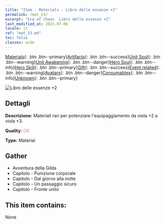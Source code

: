 ```yaml
---
title: "Item - Materials - Libro delle essenze +2"
permalink: /mat_53/
excerpt: "Era of Chaos  Libro delle essenze +2"
last_modified_at: 2021-07-06
locale: it
ref: "mat_53.md"
toc: false
classes: wide
---
```

 [Materials](/ItemsIT/){: .btn .btn--primary}[Artifacts](/ItemsIT/Artifacts/){: .btn .btn--success}[Unit Soul](/ItemsIT/UnitSoul/){: .btn .btn--warning}[Unit Awakening](/ItemsIT/UnitAwakening/){: .btn .btn--danger}[Hero Soul](/ItemsIT/HeroSoul/){: .btn .btn--info}[Hero Skill](/ItemsIT/HeroSkill/){: .btn .btn--primary}[Gift](/ItemsIT/Gift/){: .btn .btn--success}[Event related](/ItemsIT/Events/){: .btn .btn--warning}[Avatars](/ItemsIT/Avatars/){: .btn .btn--danger}[Consumables](/ItemsIT/Consumables/){: .btn .btn--info}[Unknown](/ItemsIT/Unknown/){: .btn .btn--primary}

 ![Libro delle essenze +2](/images/t/i_cailiao_hexin2.png)

## Dettagli
 **Descrizione:** Materiali rari per potenziare l'equipaggiamento da viola +2 a viola +3.

 **Quality:** <span style="color: #DA70D6">OK</span>

 **Type:** Material

## Gather

*    Avventura della Gilda 
*    Capitolo - Punizione corporale 
*    Capitolo - Dal giorno alla notte 
*    Capitolo - Un passaggio sicuro 
*    Capitolo - Fronte unito 

## This item contains:

  None

